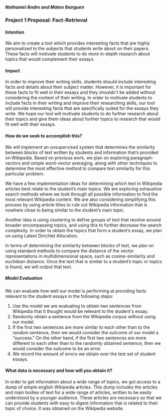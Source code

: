 ##### Nathaniel Andre and Mateo Ibarguen
### Project 1 Proposal: Fact-Retrieval

#### Intention
We aim to create a tool which provides interesting facts that are highly personalized to the subjects that students write about on their papers. These facts will motivate students to do more in-depth research about topics that would complement their essays.



#### Impact
In order to improve their writing skills, students should include interesting facts and details about their subject matter. However, it is important for these facts to fit well in their essays and they shouldn't be added without considering the context of their writing. In order to motivate students to include facts in their writing and improve their researching skills, our tool will provide interesting facts that are specifically suited for the essays they write. We hope our tool will motivate students to do further research about their topics and give them ideas about further topics to research that would fit well with their essays.

#### How do we seek to accomplish this?
We will implement an unsupervised system that determines the similarity between blocks of text written by students and information that’s provided on Wikipedia. Based on previous work, we plan on exploring paragraph-vectors and simple word-vector averaging, along with other techniques to determine the most effective method to compare text similarity for this particular problem. 

We have a few implementation ideas for determining which text in Wikipedia articles best relate to the student’s main topics. We are exploring exhaustive search methods where we look through all possible information to find the most relevant Wikipedia content. We are also considering simplifying this process by using article titles to rule out Wikipedia information that is nowhere close to being similar to the student’s main topic. 

Another idea is using clustering to define groups of text that revolve around broader encompassing topics, and using this to further decrease the search complexity. In order to obtain the topics that form a student’s essay, we plan on using Latent Dirichlet Allocation. 

In terms of determining the similarity between blocks of text, we plan on using standard methods to compare the distance of the vector representations in multidimensional space, such as cosine-similarity and euclidean distance. Once the text that is similar to a student’s topic or topics is found, we will output that text.

##### Model Evaluation
We can evaluate how well our model is performing at providing facts relevant to the student essays in the following steps:
  1) Use the model we are evaluating to obtain two sentences from Wikipedia that it thought would be relevant to the student's essay.
  2) Randomly obtain a sentence from the Wikipedia corpus without using our model. 
  3) If the first two sentences are more similar to each other than to the random sentence, then we would consider the outcome of our model a "success." On the other hand, if the first two sentences are more different to each other than to the randomly obtained sentence, then we would consider the outcome to be an error. 
  4) We record the amount of errors we obtain over the test set of student essays. 

#### What data is necessary and how will you obtain it?
In order to get information about a wide range of topics, we got access to a dump of simple english Wikipedia articles. This dump includes the articles and main bodies of text for a wide range of articles, written to be easily understood by a younger audience. These articles are necessary so that we can provide students with easy to digest information that is related to their topic of choice. It was obtained on the Wikipedia website.
